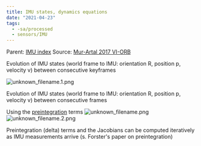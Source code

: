 ```yaml
---
title: IMU states, dynamics equations
date: "2021-04-23"
tags:
  - -sa/processed
  - sensors/IMU
---
```


Parent: [IMU index](imu-index.md)
Source: [Mur-Artal 2017 VI-ORB](mur-artal-2017-vi-orb.md)

Evolution of IMU states (world frame to IMU: orientation R, position p, velocity v) between consecutive keyframes

![unknown_filename.1.png](./_resources/IMU_states,_dynamics_equations.resources/unknown_filename.1.png)

Evolution of IMU states (world frame to IMU: orientation R, position p, velocity v) between consecutive frames

Using the [preintegration](preintegration.md) terms ![unknown_filename.png](./_resources/IMU_states,_dynamics_equations.resources/unknown_filename.png) 
![unknown_filename.2.png](./_resources/IMU_states,_dynamics_equations.resources/unknown_filename.2.png)

Preintegration (delta) terms and the Jacobians can be computed iteratively as IMU measurements arrive (s. Forster's paper on preintegration)

